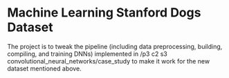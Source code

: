# Machine Learning Stanford Dogs Dataset
The project is to tweak the pipeline (including data preprocessing, building, compiling, and training DNNs) implemented in /p3 c2 s3 convolutional_neural_networks/case_study to make it work for the new dataset mentioned above.
